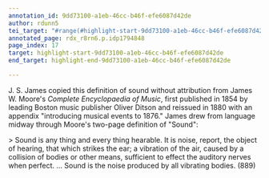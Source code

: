 ```yaml
---
annotation_id: 9dd73100-a1eb-46cc-b46f-efe6087d42de
author: rdunn5
tei_target: "#range(#highlight-start-9dd73100-a1eb-46cc-b46f-efe6087d42de, #highlight-end-9dd73100-a1eb-46cc-b46f-efe6087d42de)"
annotated_page: rdx_r8rn6.p.idp1794848
page_index: 17
target: highlight-start-9dd73100-a1eb-46cc-b46f-efe6087d42de
end_target: highlight-end-9dd73100-a1eb-46cc-b46f-efe6087d42de

---
```

J. S. James copied this definition of sound without attribution from James W. Moore's *Complete Encyclopaedia of Music*, first published in 1854 by leading Boston music publisher Oliver Ditson and reissued in 1880 with an appendix "introducing musical events to 1876." James drew from language midway through Moore's two-page definition of "Sound":

&gt; Sound is any thing and every thing hearable. It is noise, report, the object of hearing, that which strikes the ear; a vibration of the air, caused by a collision of bodies or other means, sufficient to effect the auditory nerves when perfect. … Sound is the noise produced by all vibrating bodies. (889)